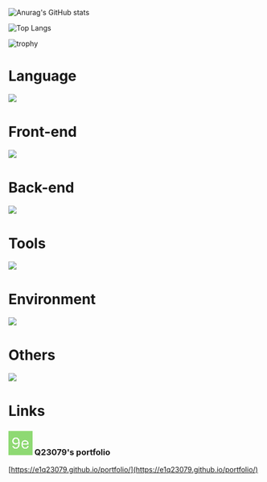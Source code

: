 ![Anurag's GitHub stats](https://github-readme-stats.vercel.app/api?username=e1q23079&show_icons=true&theme=transparent)

![Top Langs](https://github-readme-stats.vercel.app/api/top-langs/?username=e1q23079)

![trophy](https://github-profile-trophy.vercel.app/?username=e1q23079)

# Language
![](https://skillicons.dev/icons?i=c,py,java,js,ts,arduino,ruby)
# Front-end
![](https://skillicons.dev/icons?i=html,css,bootstrap,js,react,vue,vuetify)
# Back-end
![](https://skillicons.dev/icons?i=docker,flask,nodejs,express,mysql,sqlite,nginx,bots,azure)
# Tools
![](https://skillicons.dev/icons?i=git,github,githubactions,vscode,visualstudio,androidstudio,npm,discord,notion,powershell,bash,figma,postman,vercel,supabase)
# Environment
![](https://skillicons.dev/icons?i=linux,ubuntu,raspberrypi)
# Others
![](https://skillicons.dev/icons?i=md,svg,opencv,pytorch)

# Links
### ![](https://github.com/e1q23079/portfolio/blob/main/public/files/Q23079_icon.png?raw=true) Q23079's portfolio
[https://e1q23079.github.io/portfolio/](https://e1q23079.github.io/portfolio/)
